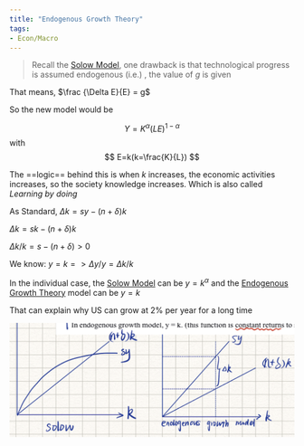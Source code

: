 ```yaml
---
title: "Endogenous Growth Theory"
tags: 
- Econ/Macro
---
```


> Recall the [Solow Model](Solow%20Model.md),  one drawback is that technological progress is assumed endogenous (i.e.) , the value of $g$ is given

That means, $\frac {\Delta E}{E} = g$

So the new model would be 

$$
Y = K ^ \alpha (LE) ^ {1- \alpha}
$$ with
$$
E=k(k=\frac{K}{L})
$$

The ==logic== behind this is when $k$ increases, the economic activities increases, so the society knowledge increases. Which is also called *Learning by doing*

As Standard, $\Delta k=sy-(n+\delta)k$

$\Delta k=sk-(n+\delta)k$

$\Delta k/k=s-(n+\delta)>0$

We know: $y=k=>\Delta y/y=\Delta k/k$

In the individual case, the [Solow Model](Solow%20Model.md) can be $y=k^ \alpha$ and the [Endogenous Growth Theory](Endogenous%20Growth%20Theory.md) model can be $y=k$

That can explain why US can grow at 2% per year for a long time

![](截屏2023-04-06%2014.41.15.png)


